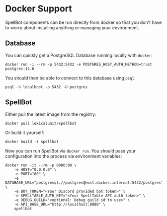 # Docker Support

SpellBot components can be run directly from docker so that you don't have
to worry about installing anything or managing your environment.

## Database

You can quickly get a PostgreSQL Database running locally with `docker`:

```shell
docker run -i --rm -p 5432:5432 -e POSTGRES_HOST_AUTH_METHOD=trust postgres:12.6
```

You should then be able to connect to this database using `psql`:

```shell
psql -h localhost -p 5432 -U postgres
```

## SpellBot

Either pull the latest image from the registry:

```shell
docker pull lexicalunit/spellbot
```

Or build it yourself:

```shell
docker build -t spellbot .
```

Now you can run SpellBot via `docker run`. You should pass your
configuration into the process via environment variables:

```shell
docker run -it --rm -p 8080:80 \
    -e HOST="0.0.0.0" \
    -e PORT="80" \
    -e DATABASE_URL="postgresql://postgres@host.docker.internal:5432/postgres" \
    -e BOT_TOKEN="<Your Discord provided bot token>" \
    -e SPELLTABLE_AUTH_KEY="<Your SpellTable API auth token>" \
    -e DEBUG_GUILD="<optional: Debug guild id to use>" \
    -e API_BASE_URL="http://localhost:8080" \
    spellbot
```
